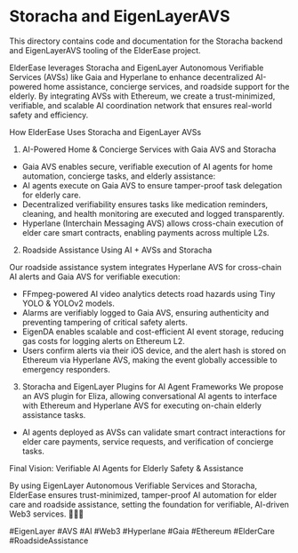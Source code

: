 # Storacha and EigenLayerAVS

This directory contains code and documentation for the Storacha backend and EigenLayerAVS tooling of the ElderEase project.

ElderEase leverages Storacha and EigenLayer Autonomous Verifiable Services (AVSs) like Gaia and Hyperlane to enhance decentralized AI-powered home assistance, concierge services, and roadside support for the elderly. By integrating AVSs with Ethereum, we create a trust-minimized, verifiable, and scalable AI coordination network that ensures real-world safety and efficiency.

How ElderEase Uses Storacha and EigenLayer AVSs

1. AI-Powered Home & Concierge Services with Gaia AVS and Storacha
- Gaia AVS enables secure, verifiable execution of AI agents for home automation, concierge tasks, and elderly assistance:
- AI agents execute on Gaia AVS to ensure tamper-proof task delegation for elderly care.
- Decentralized verifiability ensures tasks like medication reminders, cleaning, and health monitoring are executed and logged transparently.
- Hyperlane (Interchain Messaging AVS) allows cross-chain execution of elder care smart contracts, enabling payments across multiple L2s.

2. Roadside Assistance Using AI + AVSs and Storacha

Our roadside assistance system integrates Hyperlane AVS for cross-chain AI alerts and Gaia AVS for verifiable execution:
- FFmpeg-powered AI video analytics detects road hazards using Tiny YOLO & YOLOv2 models.
- Alarms are verifiably logged to Gaia AVS, ensuring authenticity and preventing tampering of critical safety alerts.
- EigenDA enables scalable and cost-efficient AI event storage, reducing gas costs for logging alerts on Ethereum L2.
- Users confirm alerts via their iOS device, and the alert hash is stored on Ethereum via Hyperlane AVS, making the event globally accessible to emergency responders.

3. Storacha and EigenLayer Plugins for AI Agent Frameworks
We propose an AVS plugin for Eliza, allowing conversational AI agents to interface with Ethereum and Hyperlane AVS for executing on-chain elderly assistance tasks.
- AI agents deployed as AVSs can validate smart contract interactions for elder care payments, service requests, and verification of concierge tasks.


Final Vision: Verifiable AI Agents for Elderly Safety & Assistance

By using EigenLayer Autonomous Verifiable Services and Storacha, ElderEase ensures trust-minimized, tamper-proof AI automation for elder care and roadside assistance, setting the foundation for verifiable, AI-driven Web3 services. 🚀🏡🚗

#EigenLayer #AVS #AI #Web3 #Hyperlane #Gaia #Ethereum #ElderCare #RoadsideAssistance
